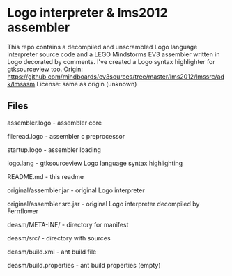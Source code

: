 Logo interpreter & lms2012 assembler
====================================
This repo contains a decompiled and unscrambled Logo language interpreter
source code and a LEGO Mindstorms EV3 assembler written in Logo
decorated by comments. I've created a Logo syntax highlighter for 
gtksourceview too.
Origin: https://github.com/mindboards/ev3sources/tree/master/lms2012/lmssrc/adk/lmsasm
License: same as origin (unknown)

Files
-----
assembler.logo - assembler core

fileread.logo  - assembler c preprocessor

startup.logo   - assembler loading

logo.lang - gtksourceview Logo language syntax highlighting

README.md - this readme

original/assembler.jar     - original Logo interpreter

original/assembler.src.jar - original Logo interpreter decompiled by Fernflower

deasm/META-INF/ - directory for manifest

deasm/src/ - directory with sources

deasm/build.xml - ant build file

deasm/build.properties - ant build properties (empty)
